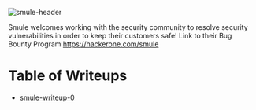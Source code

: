 ![smule-header](https://i.imgur.com/NfkvAEE.jpg)

Smule welcomes working with the security community to resolve security vulnerabilities in order to keep their customers safe! Link to their Bug Bounty Program https://hackerone.com/smule

# Table of Writeups
 - [smule-writeup-0](writeups/0.md)
